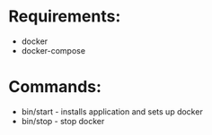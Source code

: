 # Requirements:
- docker
- docker-compose

# Commands:
- bin/start - installs application and sets up docker
- bin/stop - stop docker
